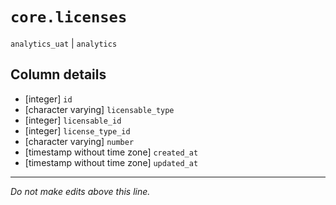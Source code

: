 # `core.licenses`
`analytics_uat` | `analytics`

## Column details
* [integer]   `id`
* [character varying] `licensable_type`
* [integer]   `licensable_id`
* [integer]   `license_type_id`
* [character varying] `number`
* [timestamp without time zone] `created_at`
* [timestamp without time zone] `updated_at`

-------------------------------------------------------------------------------
*Do not make edits above this line.*
